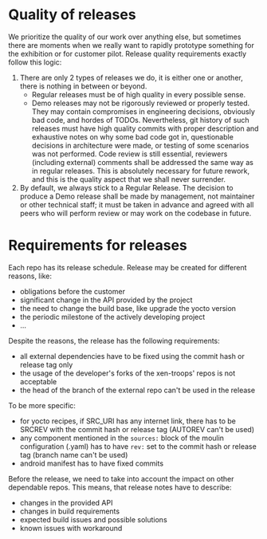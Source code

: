 # Quality of releases

We prioritize the quality of our work over anything else, but sometimes there
are moments when we really want to rapidly prototype something for the
exhibition or for customer pilot. Release quality requirements exactly follow
this logic:
1. There are only 2 types of releases we do, it is either one or another, there
is nothing in between or beyond.
    * Regular releases must be of high quality in every possible sense.
    * Demo releases may not be rigorously reviewed or properly tested. They may
    contain compromises in engineering decisions, obviously bad code, and hordes
    of TODOs. Nevertheless, git history of such releases must have high quality
    commits with proper description and exhaustive notes on why some bad code
    got in, questionable decisions in architecture were made, or testing of some
    scenarios was not performed. Code review is still essential, reviewers
    (including external) comments shall be addressed the same way as in regular
    releases. This is absolutely necessary for future rework, and this is the
    quality aspect that we shall never surrender.
2. By default, we always stick to a Regular Release. The decision to produce a
Demo release shall be made by management, not maintainer or other technical
staff; it must be taken in advance and agreed with all peers who will perform
review or may work on the codebase in future.

# Requirements for releases

Each repo has its release schedule. Release may be created for different
reasons, like:
- obligations before the customer
- significant change in the API provided by the project
- the need to change the build base, like upgrade the yocto version
- the periodic milestone of the actively developing project
- ...

Despite the reasons, the release has the following requirements:
- all external dependencies have to be fixed using the commit hash or
release tag only
- the usage of the developer's forks of the xen-troops' repos is not acceptable
- the head of the branch of the external repo can't be used in the release

To be more specific:
- for yocto recipes, if SRC_URI has any internet link, there has to be SRCREV
with the commit hash or release tag (AUTOREV can't be used)
- any component mentioned in the `sources:` block of the moulin configuration
(.yaml) has to have `rev:` set to the commit hash or release tag (branch name
can't be used)
- android manifest has to have fixed commits

Before the release, we need to take into account the impact on other dependable
repos. This means, that release notes have to describe:
- changes in the provided API
- changes in build requirements
- expected build issues and possible solutions
- known issues with workaround
